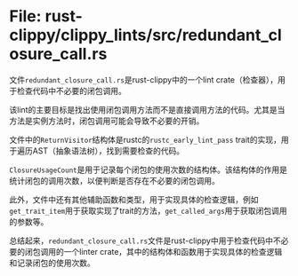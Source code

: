 # File: rust-clippy/clippy_lints/src/redundant_closure_call.rs

文件`redundant_closure_call.rs`是rust-clippy中的一个lint crate（检查器），用于检查代码中不必要的闭包调用。

该lint的主要目标是找出使用闭包调用方法而不是直接调用方法的代码。尤其是当方法是实例方法时，闭包调用可能会导致不必要的开销。

文件中的`ReturnVisitor`结构体是rustc的`rustc_early_lint_pass` trait的实现，用于遍历AST（抽象语法树），找到需要检查的代码。

`ClosureUsageCount`是用于记录每个闭包的使用次数的结构体。该结构体的作用是统计闭包的调用次数，以便判断是否存在不必要的闭包调用。

此外，文件中还有其他辅助函数和类型，用于实现具体的检查逻辑，例如`get_trait_item`用于获取实现了trait的方法，`get_called_args`用于获取闭包调用的参数等。

总结起来，`redundant_closure_call.rs`文件是rust-clippy中用于检查代码中不必要的闭包调用的一个linter crate，其中的结构体和函数用于实现具体的检查逻辑和记录闭包的使用次数。

